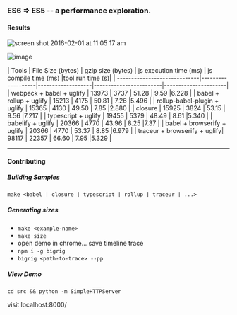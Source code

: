 ### ES6 => ES5 -- a performance exploration.

#### Results

![screen shot 2016-02-01 at 11 05 17 am](https://cloud.githubusercontent.com/assets/883126/12727905/ff35b1a4-c8d3-11e5-9d1d-85e34b1f837b.png)

![image](https://cloud.githubusercontent.com/assets/883126/12729016/76a88b26-c8d9-11e5-86d8-59611623471d.png)

| Tools                        | File Size (bytes) | gzip size (bytes) | js execution time (ms) | js compile time (ms) |tool run time (s)|
| -----------------------------|-------------------|-------------------|------------------------|----------------------|
| webpack + babel + uglify     | 13973             | 3737              | 51.28                  | 9.59                 |6.228            |
| babel + rollup + uglify      | 15213             | 4175              | 50.81                  | 7.26                 |5.496            |
| rollup-babel-plugin + uglify | 15365             | 4130              | 49.50                  | 7.85                 |2.880            |
| closure                      | 15925             | 3824              | 53.15                  | 9.56                 |7.217            |
| typescript + uglify          | 19455             | 5379              | 48.49                  | 8.61                 |5.340            |
| babelify + uglify            | 20366             | 4770              | 43.96                  | 8.25                 |7.37             |
| babel + browserify + uglify  | 20366             | 4770              | 53.37                  | 8.85                 |6.979            |
| traceur + browserify + uglify| 98117             | 22357             | 66.60                  | 7.95                 |5.329            |

--------------------------------


#### Contributing

##### Building Samples

`make <babel | closure | typescript | rollup | traceur | ...>`

##### Generating sizes

* `make <example-name>`
* `make size`
* open demo in chrome... save timeline trace
* `npm i -g bigrig`
* `bigrig <path-to-trace> --pp`

##### View Demo

`cd src && python -m SimpleHTTPServer`

visit localhost:8000/
